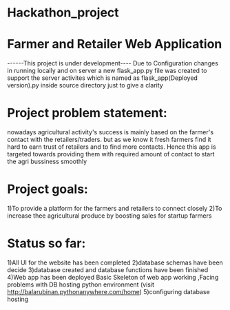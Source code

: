 # Hackathon_project
# Farmer and Retailer Web Application
------This project is under development----
Due to Configuration changes in running locally and on server a new flask_app.py file was created to support the server activites
which is named as flask_app(Deployed version).py inside source directory just to give a clarity
# Project problem statement:
 nowadays agricultural activity's success is mainly based on the farmer's contact with the retailers/traders.
 but as we know it fresh farmers find it hard to earn trust of retailers and to find more contacts.
 Hence this app is targeted towards providing them with required amount of contact to start the agri bussiness smoothly
# Project goals:
1)To provide a platform for the farmers and retailers to connect closely
2)To increase thee agricultural produce by boosting sales for startup farmers
# Status so far:
1)All UI for the website has been completed
2)database schemas have been decide
3)database created and database functions have been finished
4)Web app has been deployed Basic Skeleton of web app working ,Facing problems with DB hosting python environment
(visit http://balarubinan.pythonanywhere.com/home)
5)configuring database hosting


